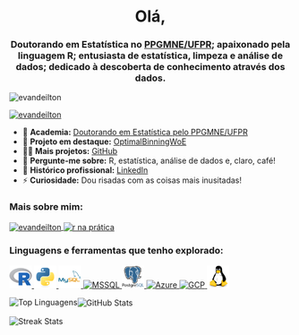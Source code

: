 <h1 align="center">Olá,</h1>
<h3 align="center">
  Doutorando em Estatística no <a href="http://www.prppg.ufpr.br/site/ppgmne/">PPGMNE/UFPR</a>;  
  apaixonado pela linguagem R;  
  entusiasta de estatística, limpeza e análise de dados;  
  dedicado à descoberta de conhecimento através dos dados.
</h3>

<p align="left">
  <img src="https://komarev.com/ghpvc/?username=evandeilton&label=Profile%20views&color=0e75b6&style=flat" alt="evandeilton" />
</p>

<p align="left">
  <a href="https://github.com/ryo-ma/github-profile-trophy">
<!--     <img src="https://github-profile-trophy.vercel.app/?username=evandeilton" alt="evandeilton" /> -->
    <img src="https://github-profile-trophy.vercel.app/?username=evandeilton&row=1&column=8" alt="evandeilton" />
  </a>
</p>

- 🌱 **Academia:** [Doutorando em Estatística pelo PPGMNE/UFPR](http://www.prppg.ufpr.br/site/ppgmne/)
- 🔭 **Projeto em destaque:** [OptimalBinningWoE](https://github.com/evandeilton/OptimalBinningWoE)
- 👨‍💻 **Mais projetos:** [GitHub](https://github.com/evandeilton)
- 💬 **Pergunte-me sobre:** R, estatística, análise de dados e, claro, café!
- 📄 **Histórico profissional:** [LinkedIn](https://www.linkedin.com/in/evandeilton/)
- ⚡ **Curiosidade:** Dou risadas com as coisas mais inusitadas!

<h3 align="left">Mais sobre mim:</h3>
<p align="left">
  <a href="https://linkedin.com/in/evandeilton" target="blank">
    <img align="center" src="https://raw.githubusercontent.com/rahuldkjain/github-profile-readme-generator/master/src/images/icons/Social/linked-in-alt.svg" alt="evandeilton" height="30" width="40" />
  </a>
  <a href="https://www.youtube.com/channel/UCbHEkQY0BHvc89wSxv6k6yg" target="blank">
    <img align="center" src="https://raw.githubusercontent.com/rahuldkjain/github-profile-readme-generator/master/src/images/icons/Social/youtube.svg" alt="r na prática" height="30" width="40" />
  </a>
</p>

<h3 align="left">Linguagens e ferramentas que tenho explorado:</h3>
<p align="left">
  <a href="https://www.r-project.org/" target="_blank" rel="noreferrer">
    <img src="https://raw.githubusercontent.com/devicons/devicon/master/icons/r/r-original.svg" alt="R" width="40" height="40"/>
  </a>
  <a href="https://www.python.org" target="_blank" rel="noreferrer">
    <img src="https://raw.githubusercontent.com/devicons/devicon/master/icons/python/python-original.svg" alt="Python" width="40" height="40"/>
  </a>
  <a href="https://www.mysql.com/" target="_blank" rel="noreferrer">
    <img src="https://raw.githubusercontent.com/devicons/devicon/master/icons/mysql/mysql-original-wordmark.svg" alt="MySQL" width="40" height="40"/>
  </a>
  <a href="https://www.microsoft.com/en-us/sql-server" target="_blank" rel="noreferrer">
    <img src="https://www.svgrepo.com/show/303229/microsoft-sql-server-logo.svg" alt="MSSQL" width="40" height="40"/>
  </a>
  <a href="https://www.postgresql.org" target="_blank" rel="noreferrer">
    <img src="https://raw.githubusercontent.com/devicons/devicon/master/icons/postgresql/postgresql-original-wordmark.svg" alt="PostgreSQL" width="40" height="40"/>
  </a>
  <a href="https://azure.microsoft.com/en-in/" target="_blank" rel="noreferrer">
    <img src="https://www.vectorlogo.zone/logos/microsoft_azure/microsoft_azure-icon.svg" alt="Azure" width="40" height="40"/>
  </a>
  <a href="https://cloud.google.com" target="_blank" rel="noreferrer">
    <img src="https://www.vectorlogo.zone/logos/google_cloud/google_cloud-icon.svg" alt="GCP" width="40" height="40"/>
  </a>
  <a href="https://www.linux.org/" target="_blank" rel="noreferrer">
    <img src="https://raw.githubusercontent.com/devicons/devicon/master/icons/linux/linux-original.svg" alt="Linux" width="40" height="40"/>
  </a>
</p>

<p>
  <img align="left" src="https://github-readme-stats.vercel.app/api/top-langs?username=evandeilton&show_icons=true&locale=en&layout=compact" alt="Top Linguagens" />
</p>

<p>
  <img align="center" src="https://github-readme-stats.vercel.app/api?username=evandeilton&show_icons=true&locale=en" alt="GitHub Stats" />
</p>

<p>
  <img align="center" src="https://github-readme-streak-stats.herokuapp.com/?user=evandeilton&" alt="Streak Stats" />
</p>
